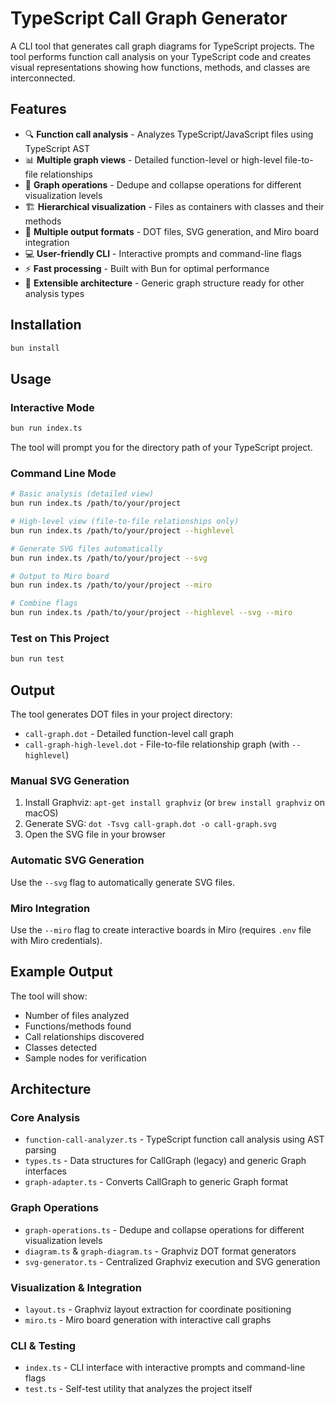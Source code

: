 # TypeScript Call Graph Generator

A CLI tool that generates call graph diagrams for TypeScript projects. The tool performs function call analysis on your TypeScript code and creates visual representations showing how functions, methods, and classes are interconnected.

## Features

- 🔍 **Function call analysis** - Analyzes TypeScript/JavaScript files using TypeScript AST
- 📊 **Multiple graph views** - Detailed function-level or high-level file-to-file relationships
- 🎯 **Graph operations** - Dedupe and collapse operations for different visualization levels
- 🏗️ **Hierarchical visualization** - Files as containers with classes and their methods
- 🎨 **Multiple output formats** - DOT files, SVG generation, and Miro board integration
- 💻 **User-friendly CLI** - Interactive prompts and command-line flags
- ⚡ **Fast processing** - Built with Bun for optimal performance
- 🔧 **Extensible architecture** - Generic graph structure ready for other analysis types

## Installation

```bash
bun install
```

## Usage

### Interactive Mode
```bash
bun run index.ts
```
The tool will prompt you for the directory path of your TypeScript project.

### Command Line Mode
```bash
# Basic analysis (detailed view)
bun run index.ts /path/to/your/project

# High-level view (file-to-file relationships only)
bun run index.ts /path/to/your/project --highlevel

# Generate SVG files automatically
bun run index.ts /path/to/your/project --svg

# Output to Miro board
bun run index.ts /path/to/your/project --miro

# Combine flags
bun run index.ts /path/to/your/project --highlevel --svg --miro
```

### Test on This Project
```bash
bun run test
```

## Output

The tool generates DOT files in your project directory:
- `call-graph.dot` - Detailed function-level call graph
- `call-graph-high-level.dot` - File-to-file relationship graph (with `--highlevel`)

### Manual SVG Generation
1. Install Graphviz: `apt-get install graphviz` (or `brew install graphviz` on macOS)
2. Generate SVG: `dot -Tsvg call-graph.dot -o call-graph.svg`
3. Open the SVG file in your browser

### Automatic SVG Generation
Use the `--svg` flag to automatically generate SVG files.

### Miro Integration
Use the `--miro` flag to create interactive boards in Miro (requires `.env` file with Miro credentials).

## Example Output

The tool will show:
- Number of files analyzed
- Functions/methods found
- Call relationships discovered
- Classes detected
- Sample nodes for verification

## Architecture

### Core Analysis
- `function-call-analyzer.ts` - TypeScript function call analysis using AST parsing
- `types.ts` - Data structures for CallGraph (legacy) and generic Graph interfaces
- `graph-adapter.ts` - Converts CallGraph to generic Graph format

### Graph Operations
- `graph-operations.ts` - Dedupe and collapse operations for different visualization levels
- `diagram.ts` & `graph-diagram.ts` - Graphviz DOT format generators
- `svg-generator.ts` - Centralized Graphviz execution and SVG generation

### Visualization & Integration
- `layout.ts` - Graphviz layout extraction for coordinate positioning
- `miro.ts` - Miro board generation with interactive call graphs

### CLI & Testing
- `index.ts` - CLI interface with interactive prompts and command-line flags
- `test.ts` - Self-test utility that analyzes the project itself
